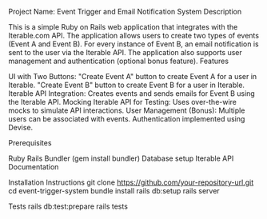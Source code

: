 Project Name: Event Trigger and Email Notification System
Description

This is a simple Ruby on Rails web application that integrates with the Iterable.com API. The application allows users to create two types of events (Event A and Event B). For every instance of Event B, an email notification is sent to the user via the Iterable API. The application also supports user management and authentication (optional bonus feature).
Features

  UI with Two Buttons:
      "Create Event A" button to create Event A for a user in Iterable.
      "Create Event B" button to create Event B for a user in Iterable.
  Iterable API Integration:
      Creates events and sends emails for Event B using the Iterable API.
  Mocking Iterable API for Testing:
      Uses over-the-wire mocks to simulate API interactions.
  User Management (Bonus):
      Multiple users can be associated with events.
      Authentication implemented using Devise.

Prerequisites

  Ruby
  Rails 
  Bundler (gem install bundler)
  Database setup
  Iterable API Documentation

Installation Instructions
git clone https://github.com/your-repository-url.git
cd event-trigger-system
bundle install
rails db:setup
rails server


Tests
rails db:test:prepare
rails tests
